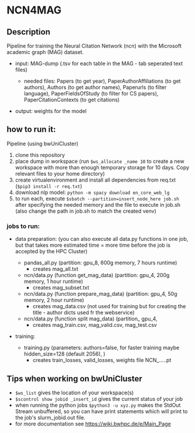 # NCN4MAG

## Description

Pipeline for training the Neural Citation Network (ncn) with the Microsoft academic graph (MAG) dataset.

- input: MAG-dump (.tsv for each table in the MAG - tab seperated text files)
    - needed files: Papers (to get year), PaperAuthorAffiliations (to get authors), Authors (to get author names), Paperurls (to filter language), PaperFieldsOfStudy (to filter for CS papers), PaperCitationContexts (to get citations)

- output: weights for the model

## how to run it:

Pipeline (using bwUniCluster)
1. clone this repository
2. place dump in workspace (run `$ws_allocate _name 10` to create a new workspace with more than enough temporary storage for 10 days. Copy relevant files to your home directory)
3. create virtualenvironment and install all dependencies from req.txt (`$pip3 install -r req.txt`)
4. download nlp model: `python -m spacy download en_core_web_lg`
5. to run each, execute `$sbatch --partition=insert_node_here job.sh` after specifying the needed memory and the file to execute in job.sh (also change the path in job.sh to match the created venv) 

### jobs to run:

- data preparation: (you can also execute all data.py functions in one job, but that takes more estimated time = more time before the job is accepted by the HPC Cluster)
    - pandas_all.py (partition: gpu_8, 600g memory, 7 hours runtime) 
        - creates mag_all.txt
    - ncn/data.py (function get_mag_data) (partition: gpu_4, 200g memory, 1 hour runtime)
        - creates mag_subset.txt
    - ncn/data.py (function prepare_mag_data) (partition: gpu_4, 50g memory, 2 hour runtime)
        - creates mag_data.csv (not used for training but for creating the title - author dicts used fr the webservice)
    - ncn/data.py (function split mag_data) (partition_ gpu_4, 
        - creates mag_train.csv, mag_valid.csv, mag_test.csv

- training:
    - training.py (parameters: authors=false, for faster training maybe hidden_size=128 (default 2056), )
        - creates train_losses, valid_losses, weights file NCN_.....pt
## Tips when working on bwUniCluster

- `$ws_list` gives the location of your workspace(s)
- `$scontrol show jobid _insert_id` gives the current status of your job
- when running the python jobs `$python3 -u xyz.py` makes the StdOut Stream unbuffered, so you can have print statements which will print to the job's slurm_jobid.out file.
- for more documentation see https://wiki.bwhpc.de/e/Main_Page